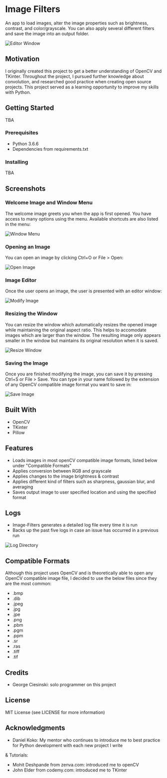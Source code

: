 # Image Filters

An app to load images, alter the image properties such as brightness, contrast, and color/grayscale. You can also apply several different filters and save the image into an output folder.

![Editor Window](Github/screenshots/opened-image.PNG)

## Motivation

I originally created this project to get a better understanding of OpenCV and TKinter. Throughout the project, I pursued further knowledge about convolution, and researched good practice when creating open source projects. This project served as a learning opportunity to improve my skills with Python. 

## Getting Started

TBA

### Prerequisites

- Python 3.6.6
- Dependencies from requirements.txt

### Installing

TBA

## Screenshots

### Welcome Image and Window Menu

The welcome image greets you when the app is first opened. You have access to many options using the menu. Available shortcuts are also listed in the menu:

![Window Menu](Github/gifs/window-menu.gif)

### Opening an Image

You can open an image by clicking Ctrl+O or File > Open:

![Open Image](Github/gifs/open-image.gif)


### Image Editor

Once the user opens an image, the user is presented with an editor window:

![Modify Image](Github/gifs/modify-image.gif)

### Resizing the Window

You can resize the window which automatically resizes the opened image while maintaining the original aspect ratio. This helps to accomodate images which are larger than the window. The resulting image only appears smaller in the window but maintains its original resolution when it is saved.

![Resize Window](Github/gifs/resize-window.gif)

### Saving the Image

Once you are finished modifying the image, you can save it by pressing Ctrl+S or File > Save. You can type in your name followed by the extension of any OpenCV compatible image format you want to save in:

![Save Image](Github/gifs/save-image.gif)

## Built With

- OpenCV
- TKinter
- Pillow

## Features

- Loads images in most openCV compatible image formats, listed below under "Compatible Formats"
- Applies conversion between RGB and grayscale
- Applies changes to the image brightness & contrast
- Applies different kind of filters such as sharpness, gaussian blur, and averaging
- Saves output image to user specified location and using the specified format

## Logs

- Image-Filters generates a detailed log file every time it is run
- Backs up the past five logs in case an issue has occurred in a previous run

![Log Directory](Github/screenshots/logs-directory.PNG)

## Compatible Formats

Although this project uses OpenCV and is theoretically able to open any OpenCV compatible image file, I decided to use the below files since they are the most common: 

- .bmp
- .dib
- .jpeg
- .jpg
- .jpe
- .png
- .pbm
- .pgm
- .ppm
- .sr
- .ras
- .tiff
- .tif

## Credits

- George Ciesinski: solo programmer on this project

## License

MIT License (see LICENSE for more information)

## Acknowledgments

- Daniel Koko: My mentor who continues to introduce me to best practice for Python development with each new project I write

& Tutorials: 

- Mohit Deshpande from zenva.com: introduced me to openCV
- John Elder from codemy.com: introduced me to TKinter
